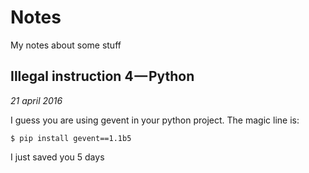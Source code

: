 # Notes
My notes about some stuff


## Illegal instruction 4 — Python
*21 april 2016*

I guess you are using gevent in your python project. The magic line is: 

```$ pip install gevent==1.1b5```

I just saved you 5 days
